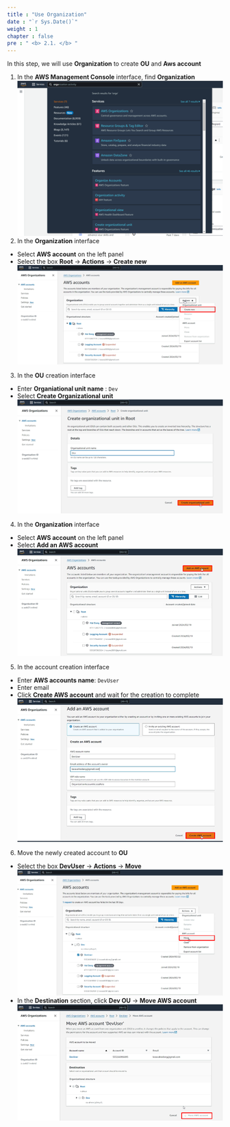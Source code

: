 ```yaml
---
title : "Use Organization"
date : "`r Sys.Date()`"
weight : 1
chapter : false
pre : " <b> 2.1. </b> "
---
```

In this step, we will use **Organization** to create **OU** and **Aws account**

1. In the **AWS Management Console** interface, find **Organization**
![**Organization**](/public/images/2.prepare/2.1.8.png)
2. In the **Organization** interface
* Select **AWS account** on the left panel
* Select the box **Root** -> **Actions** -> **Create new**
![**Organization**](/public/images/2.prepare/2.1.1.png)
3. In the **OU** creation interface
* Enter **Organiational unit name** : ``Dev``
* Select **Create Organizational unit**
![**Organization**](/public/images/2.prepare/2.1.2.png)
4. In the **Organization** interface
* Select **AWS account** on the left panel
* Select **Add an AWS account**
![**Organization**](/public/images/2.prepare/2.1.3.png)
5. In the account creation interface
* Enter **AWS accounts name**: ```DevUser```
* Enter email
* Click **Create AWS account** and wait for the creation to complete
![**Organization**](/public/images/2.prepare/2.1.4.png)
6. Move the newly created account to **OU**
* Select the box **DevUser** -> **Actions** -> **Move**
![**Organization**](/public/images/2.prepare/2.1.6.png)
* In the **Destination** section, click **Dev OU** -> **Move AWS account**
![**Organization**](/public/images/2.prepare/2.1.7.png)